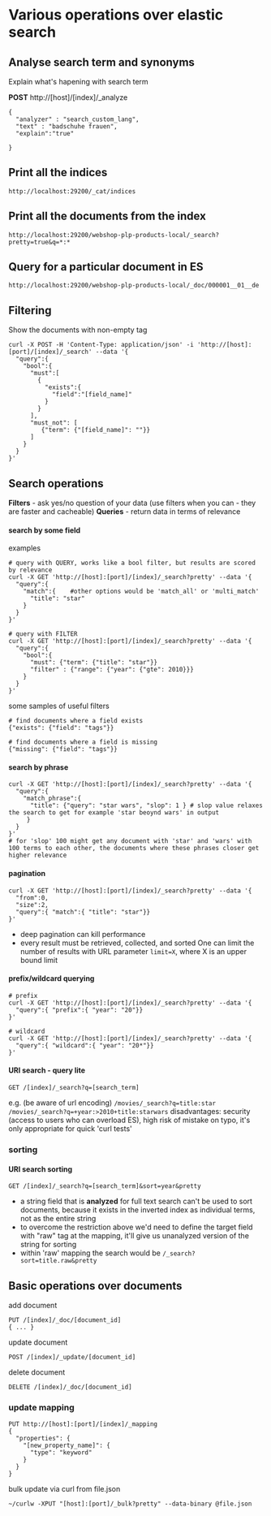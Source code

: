 

# Various operations over elastic search


## Analyse search term and synonyms

Explain what's hapening with search term

**POST** http://[host]/[index]/_analyze
```
{
  "analyzer" : "search_custom_lang",
  "text" : "badschuhe frauen",
  "explain":"true"

}
```
## Print all the indices
```
http://localhost:29200/_cat/indices
```

## Print all the documents from the index

```
http://localhost:29200/webshop-plp-products-local/_search?pretty=true&q=*:*
```

## Query for a particular document in ES
```
http://localhost:29200/webshop-plp-products-local/_doc/000001__01__de
```

## Filtering
Show the documents with non-empty tag
```
curl -X POST -H 'Content-Type: application/json' -i 'http://[host]:[port]/[index]/_search' --data '{
  "query":{
    "bool":{
      "must":[
        {
          "exists":{
            "field":"[field_name]"
          }
        }
      ],      
      "must_not": [
         {"term": {"[field_name]": ""}}
      ]
    }
  }
}'
```

## Search operations
**Filters** - ask yes/no question of your data (use filters when you can - they are faster and cacheable)
**Queries** - return data in terms of relevance

#### search by some field
examples
```
# query with QUERY, works like a bool filter, but results are scored by relevance
curl -X GET 'http://[host]:[port]/[index]/_search?pretty' --data '{
  "query":{
    "match":{    #other options would be 'match_all' or 'multi_match'
      "title": "star"
    }
  }
}'

# query with FILTER
curl -X GET 'http://[host]:[port]/[index]/_search?pretty' --data '{
  "query":{
    "bool":{
      "must": {"term": {"title": "star"}}
      "filter" : {"range": {"year": {"gte": 2010}}}
    }
  }
}'
```
some samples of useful filters
```
# find documents where a field exists
{"exists": {"field": "tags"}}

# find documents where a field is missing
{"missing": {"field": "tags"}}

```

#### search by phrase
```
curl -X GET 'http://[host]:[port]/[index]/_search?pretty' --data '{
  "query":{
    "match_phrase":{
      "title": {"query": "star wars", "slop": 1 } # slop value relaxes the search to get for example 'star beoynd wars' in output
     }
  }
}'
# for 'slop' 100 might get any document with 'star' and 'wars' with 100 terms to each other, the documents where these phrases closer get higher relevance
```

#### pagination
```
curl -X GET 'http://[host]:[port]/[index]/_search?pretty' --data '{
  "from":0,
  "size":2,
  "query":{ "match":{ "title": "star"}}
}'
```
* deep pagination can kill performance
* every result must be retrieved, collected, and sorted
One can limit the number of results with URL parameter `limit=X`, where X is an upper bound limit

#### prefix/wildcard querying
```
# prefix
curl -X GET 'http://[host]:[port]/[index]/_search?pretty' --data '{
  "query":{ "prefix":{ "year": "20"}}
}'

# wildcard
curl -X GET 'http://[host]:[port]/[index]/_search?pretty' --data '{
  "query":{ "wildcard":{ "year": "20*"}}
}'

```


#### URI search - query lite
```
GET /[index]/_search?q=[search_term]
```
e.g. (be aware of url encoding)
`/movies/_search?q=title:star`
`/movies/_search?q=+year:>2010+title:starwars`
disadvantages: security (access to users who can overload ES), high risk of mistake on typo, it's only appropriate for quick 'curl tests'


### sorting
#### URI search sorting
```
GET /[index]/_search?q=[search_term]&sort=year&pretty
```
* a string field that is **analyzed** for full text search can't be used to sort documents, because it exists in the inverted index as individual terms, not as the entire string
* to overcome the restriction above we'd need to define the target field with "raw" tag at the mapping, it'll give us unanalyzed version of the string for sorting
* within 'raw' mapping the search would be `/_search?sort=title.raw&pretty`

## Basic operations over documents
add document
```
PUT /[index]/_doc/[document_id]
{ ... }
```

update document
```
POST /[index]/_update/[document_id]
```

delete document
```
DELETE /[index]/_doc/[document_id]
```

### update mapping
```
PUT http://[host]:[port]/[index]/_mapping
{
  "properties": {
    "[new_property_name]": {
      "type": "keyword"
    }
  }
}
```

bulk update via curl from file.json
```
~/curlw -XPUT "[host]:[port]/_bulk?pretty" --data-binary @file.json
```

